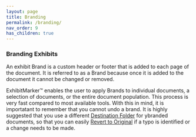 ```yaml
---
layout: page
title: Branding
permalink: /branding/
nav_order: 9
has_children: true
---
```


### Branding Exhibits

An exhibit Brand is a custom header or footer that is added to each page of the document.  It is referred to as a Brand because once it is added to the document it cannot be changed or removed.

ExhibitMarker&trade; enables the user to apply Brands to individual documents, a selection of documents, or the entire document population.  This process is very fast compared to most available tools.  With this in mind, it is importatant to remember that you cannot undo a brand.  It is highly suggested that you use a different [Destination Folder](../working_with_files/working_with_files_destination_folder.markdown) for ybranded documents, so that you can easily [Revert to Original](../working_with_files/working_with_files_unmarking.markdown) if a typo is identified or a change needs to be made. 